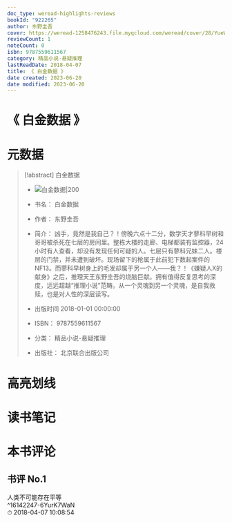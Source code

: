 ```yaml
---
doc_type: weread-highlights-reviews
bookId: "922265"
author: 东野圭吾
cover: https://weread-1258476243.file.myqcloud.com/weread/cover/28/YueWen_922265/t7_YueWen_922265.jpg
reviewCount: 1
noteCount: 0
isbn: 9787559611567
category: 精品小说-悬疑推理
lastReadDate: 2018-04-07
title: 《 白金数据 》
date created: 2023-06-20
date modified: 2023-06-20
---
```


# 《 白金数据 》

# 元数据

> [!abstract] 白金数据
> - ![ 白金数据|200](https://weread-1258476243.file.myqcloud.com/weread/cover/28/YueWen_922265/t7_YueWen_922265.jpg)
> - 书名： 白金数据
> - 作者： 东野圭吾
> - 简介： 凶手，竟然是我自己？！傍晚六点十二分，数学天才蓼科早树和哥哥被杀死在七层的房间里。整栋大楼的走廊、电梯都装有监控器，24小时有人查看，却没有发现任何可疑的人。七层只有蓼科兄妹二人。楼层的门禁，并未遭到破坏。现场留下的枪属于此前犯下数起案件的NF13。而蓼科早树身上的毛发却属于另一个人——我？！《嫌疑人X的献身》之后，推理天王东野圭吾的烧脑巨献。拥有值得反复思考的深度，远远超越“推理小说”范畴。从一个灵魂到另一个灵魂，是自我救赎，也是对人性的深层读写。
>
> - 出版时间 2018-01-01 00:00:00
> - ISBN： 9787559611567
> - 分类： 精品小说-悬疑推理
> - 出版社： 北京联合出版公司

# 高亮划线

# 读书笔记

# 本书评论

## 书评 No.1

人类不可能存在平等  
 ^16142247-6YurK7WaN  
⏱ 2018-04-07 10:08:54
